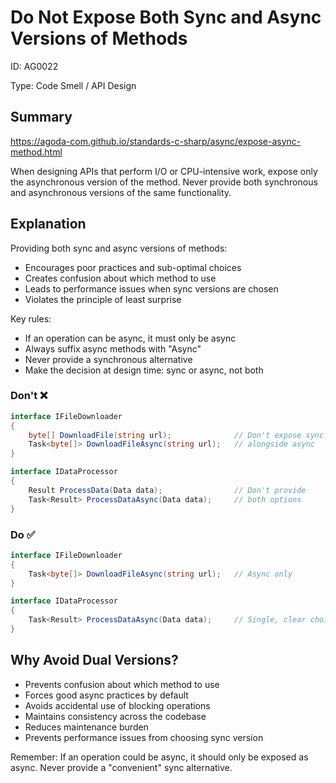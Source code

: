 ﻿# Do Not Expose Both Sync and Async Versions of Methods

ID: AG0022

Type: Code Smell / API Design

## Summary

https://agoda-com.github.io/standards-c-sharp/async/expose-async-method.html

When designing APIs that perform I/O or CPU-intensive work, expose only the asynchronous version of the method. Never provide both synchronous and asynchronous versions of the same functionality.

## Explanation

Providing both sync and async versions of methods:

- Encourages poor practices and sub-optimal choices
- Creates confusion about which method to use
- Leads to performance issues when sync versions are chosen
- Violates the principle of least surprise

Key rules:

- If an operation can be async, it must only be async
- Always suffix async methods with "Async"
- Never provide a synchronous alternative
- Make the decision at design time: sync or async, not both

### Don't ❌

```csharp
interface IFileDownloader
{
    byte[] DownloadFile(string url);              // Don't expose sync version
    Task<byte[]> DownloadFileAsync(string url);   // alongside async
}

interface IDataProcessor 
{
    Result ProcessData(Data data);                // Don't provide
    Task<Result> ProcessDataAsync(Data data);     // both options
}
```

### Do ✅

```csharp
interface IFileDownloader
{
    Task<byte[]> DownloadFileAsync(string url);   // Async only
}

interface IDataProcessor 
{
    Task<Result> ProcessDataAsync(Data data);     // Single, clear choice
}
```

## Why Avoid Dual Versions?

- Prevents confusion about which method to use
- Forces good async practices by default
- Avoids accidental use of blocking operations
- Maintains consistency across the codebase
- Reduces maintenance burden
- Prevents performance issues from choosing sync version

Remember: If an operation could be async, it should only be exposed as async. Never provide a "convenient" sync alternative.
